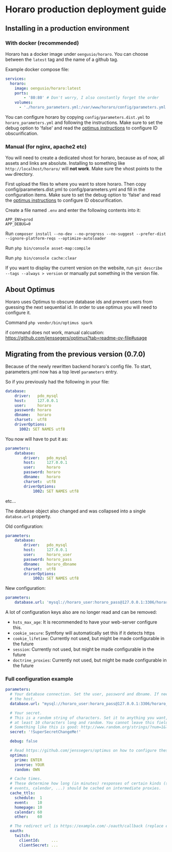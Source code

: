 # Horaro production deployment guide

## Installing in a production environment

### With docker (recommended)
Horaro has a docker image under `oengusio/horaro`. You can choose between the `latest` tag and the name of a github tag.

Example docker compose file:
```yaml
services:
  horaro:
    image: oengusio/horaro:latest
    ports:
        - '80:80' # Don't worry, I also constantly forget the order
    volumes:
      - './horaro_parameters.yml:/var/www/horaro/config/parameters.yml:ro'

```

You can configure horaro by copying `config/parameters.dist.yml` to `horaro_parameters.yml` and following the instructions.
Make sure to set the debug option to 'false' and read the [optimus instructions](#about-optimus) to configure ID obscurification.

### Manual (for nginx, apache2 etc)

You will need to create a dedicated vhost for horaro, because as of now, all
assets and links are absolute. Installing to something like
``http://localhost/horaro/`` will **not work**. Make sure the vhost points to
the ``www`` directory.

First upload the files to where you want to store horaro. Then copy config/parameters.dist.yml to config/parameters.yml and fill in the configuration items.
Make sure to set the debug option to 'false' and read the [optimus instructions](#about-optimus) to configure ID obscurification.

Create a file named `.env` and enter the following contents into it:
```dotenv
APP_ENV=prod
APP_DEBUG=0
```

Run `composer install --no-dev --no-progress --no-suggest --prefer-dist --ignore-platform-reqs --optimize-autoloader`

Run `php bin/console asset-map:compile`

Run `php bin/console cache:clear`

If you want to display the current version on the website, run `git describe --tags --always > version` or manually put something in the version file.


## About Optimus
Horaro uses Optimus to obscure database ids and prevent users from guessing the next sequential id. In order to use optimus you will need to configure it.

Command `php vendor/bin/optimus spark`

if command does not work, manual calcuation: https://github.com/jenssegers/optimus?tab=readme-ov-file#usage


## Migrating from the previous version (0.7.0)
Because of the newly rewritten backend horaro's config file.
To start, parameters.yml now has a top level `parameters` entry.

So if you previously had the following in your file:
```yaml
database:
    driver:   pdo_mysql
    host:     127.0.0.1
    user:     horaro
    password: horaro
    dbname:   horaro
    charset:  utf8
    driverOptions:
      1002: SET NAMES utf8
```

You now will have to put it as:
```yaml
parameters:
    database:
        driver:   pdo_mysql
        host:     127.0.0.1
        user:     horaro
        password: horaro
        dbname:   horaro
        charset:  utf8
        driverOptions:
            1002: SET NAMES utf8
```

etc...

The database object also changed and was collapsed into a single `databse.url` property.

Old configuration:
```yaml
parameters:
    database:
        driver:   pdo_mysql
        host:     127.0.0.1
        user:     horaro_user
        password: horaro_pass
        dbname:   horaro_dbname
        charset:  utf8
        driverOptions:
            1002: SET NAMES utf8
```

New configuration:
```yaml
parameters:
    database.url: 'mysql://horaro_user:horaro_pass@127.0.0.1:3306/horaro_dbname?serverVersion=10.11.2-MariaDB&charset=utf8mb4'
```

A lot of configuration keys also are no longer read and can be removed:
- `hsts_max_age`: It is recommended to have your web-server configure this.
- `cookie_secure`: Symfony will automatically set this if it detects https
- `cookie_lifetime`: Currently not used, but might be made configurable in the future
- `session`: Currently not used, but might be made configurable in the future
- `doctrine_proxies`: Currently not used, but might be made configurable in the future

### Full configuration example
```yaml
parameters:
  # Your database connection. Set the user, password and dbname. If needed, change
  # the host.
  database.url: "mysql://horaro_user:horaro_pass@127.0.0.1:3306/horaro_dbname?serverVersion=10.11.2-MariaDB&charset=utf8mb4"

  # Your secret.
  # This is a random string of characters. Set it to anything you want, but make it
  # at least 10 characters long and random. You cannot leave this field blank.
  # Something like this is good: http://www.random.org/strings/?num=1&len=20&digits=on&upperalpha=on&loweralpha=on&format=plain
  secret: '!SuperSecretChangeMe!'

  debug: false

  # Read https://github.com/jenssegers/optimus on how to configure these
  optimus:
    prime: ENTER
    inverse: YOUR
    random: OWN

  # Cache times.
  # These determine how long (in minutes) responses of certain kinds (schedules,
  # events, calendar, ...) should be cached on intermediate proxies.
  cache_ttls:
    schedule:  1
    event:    10
    homepage: 10
    calendar: 60
    other:    60

  # The redirect url is https://example.com/-/oauth/callback (replace example with your own domain)
  oauth:
    twitch:
      clientId:     ...
      clientSecret: ...
```
